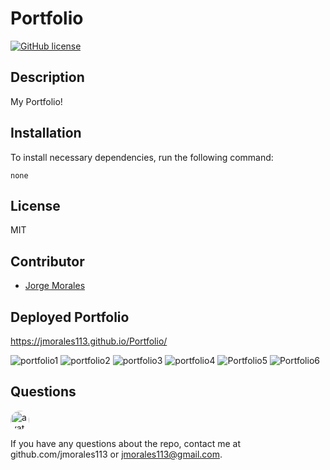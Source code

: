 # Portfolio

[![GitHub license](https://img.shields.io/github/license/Naereen/StrapDown.js.svg)](https://github.com/Naereen/StrapDown.js/blob/master/LICENSE)

## Description

My Portfolio! 

## Installation

To install necessary dependencies, run the following command:

    none


## License

MIT

## Contributor

-  [Jorge Morales](https://github.com/jmorales113)

## Deployed Portfolio

https://jmorales113.github.io/Portfolio/

![portfolio1](https://user-images.githubusercontent.com/57970306/88614742-42303d80-d045-11ea-8828-58f43d1f2012.PNG)
![portfolio2](https://user-images.githubusercontent.com/57970306/88614746-44929780-d045-11ea-81bb-1fb00990fb60.PNG)
![portfolio3](https://user-images.githubusercontent.com/57970306/88614750-45c3c480-d045-11ea-99f3-d0ef1f8f9508.PNG)
![portfolio4](https://user-images.githubusercontent.com/57970306/88614753-478d8800-d045-11ea-9e9d-cbbb95345941.PNG)
![Portfolio5](https://user-images.githubusercontent.com/57970306/88614756-48beb500-d045-11ea-9934-b998f41aa112.PNG)
![Portfolio6](https://user-images.githubusercontent.com/57970306/88614759-49efe200-d045-11ea-8468-390052c4cca0.PNG)


## Questions

<img src="https://avatars2.githubusercontent.com/u/57970306?s=460&v=4"
alt="avatar" style="border-radius: 16px" width="30" />

If you have any questions about the repo, contact me at github.com/jmorales113 or jmorales113@gmail.com.

